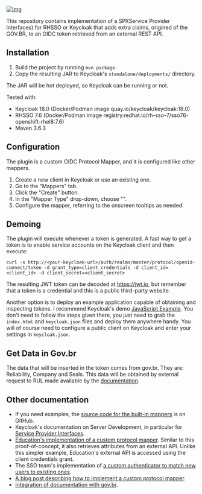 [![img](https://img.shields.io/badge/Lifecycle-Experimental-339999)](https://github.com/bcgov/repomountie/blob/master/doc/lifecycle-badges.md)

This repository contains implementation of a SPI(Service Provider Interfaces) for RHSSO or Keycloak that adds extra claims, origined of the GOV.BR, to an OIDC token retrieved from an external REST API.


## Installation

1. Build the project by running `mvn package`.
2. Copy the resulting JAR to Keycloak's `standalone/deployments/` directory.

The JAR will be hot deployed, so Keycloak can be running or not.

Tested with:
* Keycloak 18.0 (Docker/Podman image quay.io/keycloak/keycloak:18.0)
* RHSSO 7.6 (Docker/Podman image registry.redhat.io/rh-sso-7/sso76-openshift-rhel8:7.6)
* Maven 3.6.3

## Configuration

The plugin is a custom OIDC Protocol Mapper, and it is configured like other mappers.

1. Create a new client in Keycloak or use an existing one.
2. Go to the "Mappers" tab.
3. Click the "Create" button.
4. In the "Mapper Type" drop-down, choose "<NameSetIn-getDisplayType>".
5. Configure the mapper, referring to the onscreen tooltips as needed.

## Demoing

The plugin will execute whenever a token is generated. A fast way to get a token is to enable service accounts on the Keycloak client and then execute:  
  
```
curl -s http://<your-keycloak-url>/auth/realms/master/protocol/openid-connect/token -d grant_type=client_credentials -d client_id=<client_id> -d client_secret=<client_secret>
```

The resulting JWT token can be decoded at https://jwt.io, but remember that a token is a credential and this is a public third-party website.

Another option is to deploy an example application capable of obtaining and inspecting tokens. I recommend Keycloak's demo [JavaScript Example](https://github.com/keycloak/keycloak/tree/master/examples/js-console). You don't need to follow the steps given there, you just need to grab the `index.html` and `keycloak.json` files and deploy them anywhere handy. You will of course need to configure a public client on Keycloak and enter your settings in `keycloak.json`.

## Get Data in Gov.br
The data that will be inserted in the token comes from gov.br. They are: Reliability, Company and Seals. This data will be obtained by external request to RUL made available by the [documentation](https://manual-roteiro-integracao-login-unico.servicos.gov.br/pt/stable/iniciarintegracao.html#resultado-esperado-do-acesso-ao-servico-de-confiabilidade-cadastral-selos).


## Other documentation

* If you need examples, the [source code for the built-in mappers](https://github.com/keycloak/keycloak/tree/master/services/src/main/java/org/keycloak/protocol/oidc/mappers) is on GitHub.
* Keycloak's documentation on Server Development, in particular for [Service Provider Interfaces](https://www.keycloak.org/docs/latest/server_development/index.html#_providers).
* [Education's implementation of a custom protocol mapper](https://github.com/bcgov/EDUC-KEYCLOAK-SOAM/blob/master/extensions/services/src/main/java/ca/bc/gov/educ/keycloak/soam/mapper/SoamProtocolMapper.java). Similar to this proof-of-concept, it also retrieves attributes from an external API. Unlike this simpler example, Education's external API is accessed using the client credentials grant.
* The SSO team's implementation of [a custom authenticator to match new users to existing ones](https://github.com/bcgov/ocp-sso/blob/master/extensions/services/src/main/java/com/github/bcgov/keycloak/IdpCreateUserIfUniqueAuthenticator.java).
* [A blog post describing how to implement a custom protocol mapper](https://medium.com/@pavithbuddhima/how-to-add-custom-claims-to-jwt-tokens-from-an-external-source-in-keycloak-52bd1ff596d3).
* [Integration of documentation with gov.br](https://manual-roteiro-integracao-login-unico.servicos.gov.br/pt/stable/iniciarintegracao.html).



